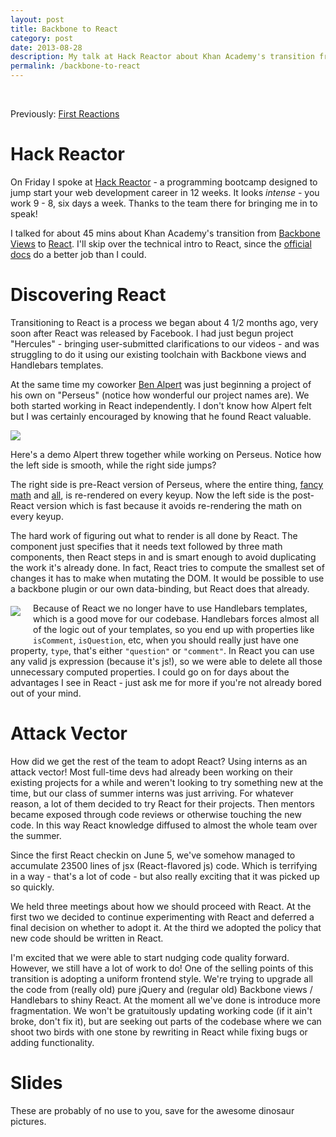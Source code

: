 ```yaml
---
layout: post
title: Backbone to React
category: post
date: 2013-08-28
description: My talk at Hack Reactor about Khan Academy's transition from Backbone to React
permalink: /backbone-to-react
---
```


<div style="height: 17px;"></div>

Previously: [First Reactions](/react/)

Hack Reactor
============

On Friday I spoke at [Hack Reactor](http://hackreactor.com/) - a programming
bootcamp designed to jump start your web development career in 12 weeks. It
looks *intense* - you work 9 - 8, six days a week. Thanks to the team there for
bringing me in to speak!

I talked for about 45 mins about Khan Academy's transition from [Backbone
Views](http://backbonejs.org/#View) to
[React](http://facebook.github.io/react/). I'll skip over the technical intro
to React, since the [official docs](http://facebook.github.io/react/docs/) do a
better job than I could.

Discovering React
=================

Transitioning to React is a process we began about 4 1/2 months ago, very soon
after React was released by Facebook. I had just begun project "Hercules" -
bringing user-submitted clarifications to our videos - and was struggling to do
it using our existing toolchain with Backbone views and Handlebars templates.

At the same time my coworker [Ben Alpert](http://benalpert.com/) was just
beginning a project of his own on "Perseus" (notice how wonderful our project
names are). We both started working in React independently. I don't know how
Alpert felt but I was certainly encouraged by knowing that he found React
valuable.

<img src="/media/img/monkeys.gif" id="monkeys">

Here's a demo Alpert threw together while working on Perseus.  Notice how the
left side is smooth, while the right side jumps?

The right side is pre-React version of Perseus, where the entire thing, [fancy
math](https://github.com/Khan/KaTeX) and
[all](https://github.com/Khan/perseus), is re-rendered on every keyup. Now the
left side is the post-React version which is fast because it avoids
re-rendering the math on every keyup.

The hard work of figuring out what to render is all done by React. The
component just specifies that it needs text followed by three math components,
then React steps in and is smart enough to avoid duplicating the work it's
already done. In fact, React tries to compute the smallest set of changes it
has to make when mutating the DOM. It would be possible to use a backbone
plugin or our own data-binding, but React does that already.

<img src="/media/img/deleteprops.png" style="float: left; margin: 5px 20px 40px 0;" />

Because of React we no longer have to use Handlebars templates, which is a good
move for our codebase. Handlebars forces almost all of the logic out of your
templates, so you end up with properties like `isComment`, `isQuestion`, etc,
when you should really just have one property, `type`, that's either
`"question"` or `"comment"`. In React you can use any valid js expression
(because it's js!), so we were able to delete all those unnecessary computed
properties. I could go on for days about the advantages I see in React - just
ask me for more if you're not already bored out of your mind.

<h1 style="clear: both;">Attack Vector</h1>

How did we get the rest of the team to adopt React? Using interns as an attack
vector! Most full-time devs had already been working on their existing projects
for a while and weren't looking to try something new at the time, but our class
of summer interns was just arriving. For whatever reason, a lot of them decided
to try React for their projects. Then mentors became exposed through code
reviews or otherwise touching the new code. In this way React knowledge
diffused to almost the whole team over the summer.

Since the first React checkin on June 5, we've somehow managed to accumulate
23500 lines of jsx (React-flavored js) code. Which is terrifying in a way -
that's a lot of code - but also really exciting that it was picked up so
quickly.

We held three meetings about how we should proceed with React. At the first two
we decided to continue experimenting with React and deferred a final decision
on whether to adopt it. At the third we adopted the policy that new code should
be written in React.

I'm excited that we were able to start nudging code quality forward. However,
we still have a lot of work to do! One of the selling points of this transition
is adopting a uniform frontend style. We're trying to upgrade all the code from
(really old) pure jQuery and (regular old) Backbone views / Handlebars to shiny
React. At the moment all we've done is introduce more fragmentation. We won't
be gratuitously updating working code (if it ain't broke, don't fix it), but
are seeking out parts of the codebase where we can shoot two birds with one
stone by rewriting in React while fixing bugs or adding functionality.

Slides
======

These are probably of no use to you, save for the awesome dinosaur pictures.

<script async class="speakerdeck-embed" data-id="b3b220501fd6013114a30a360350e1fc" data-ratio="1.33333333333333" src="//speakerdeck.com/assets/embed.js"></script>
